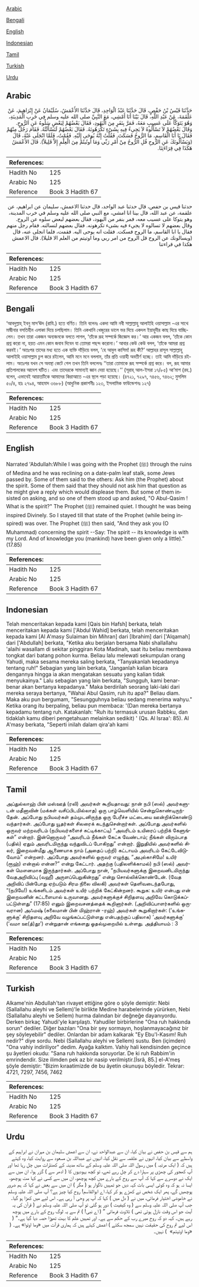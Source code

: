 [Arabic](#arabic)

[Bengali](#bengali)

[English](#english)

[Indonesian](#indonesian)

[Tamil](#tamil)

[Turkish](#turkish)

[Urdu](#urdu)

## Arabic


<div dir="rtl" lang="ar" style={{fontSize:'larger',backgroundColor:'#f8f9fa',padding:20}}>
حَدَّثَنَا قَيْسُ بْنُ حَفْصٍ، قَالَ حَدَّثَنَا عَبْدُ الْوَاحِدِ، قَالَ حَدَّثَنَا الأَعْمَشُ، سُلَيْمَانُ عَنْ إِبْرَاهِيمَ، عَنْ عَلْقَمَةَ، عَنْ عَبْدِ اللَّهِ، قَالَ بَيْنَا أَنَا أَمْشِي، مَعَ النَّبِيِّ صلى الله عليه وسلم فِي خَرِبِ الْمَدِينَةِ، وَهُوَ يَتَوَكَّأُ عَلَى عَسِيبٍ مَعَهُ، فَمَرَّ بِنَفَرٍ مِنَ الْيَهُودِ، فَقَالَ بَعْضُهُمْ لِبَعْضٍ سَلُوهُ عَنِ الرُّوحِ‏.‏ وَقَالَ بَعْضُهُمْ لاَ تَسْأَلُوهُ لاَ يَجِيءُ فِيهِ بِشَىْءٍ تَكْرَهُونَهُ‏.‏ فَقَالَ بَعْضُهُمْ لَنَسْأَلَنَّهُ‏.‏ فَقَامَ رَجُلٌ مِنْهُمْ فَقَالَ يَا أَبَا الْقَاسِمِ، مَا الرُّوحُ فَسَكَتَ‏.‏ فَقُلْتُ إِنَّهُ يُوحَى إِلَيْهِ‏.‏ فَقُمْتُ، فَلَمَّا انْجَلَى عَنْهُ، قَالَ ‏(‏وَيَسْأَلُونَكَ عَنِ الرُّوحِ قُلِ الرُّوحُ مِنْ أَمْرِ رَبِّي وَمَا أُوتُيتُمْ مِنَ الْعِلْمِ إِلاَّ قَلِيلاً‏)‏‏.‏ قَالَ الأَعْمَشُ هَكَذَا فِي قِرَاءَتِنَا‏.‏
</div>
<div style={{backgroundColor:'#f8f9fa',padding:20, marginBottom: 10}}><table> <thead> <tr> <th>References:</th> <th></th> </tr> </thead> <tbody><tr><td>Hadith No</td><td>125</td></tr><tr><td>Arabic No</td><td>125</td></tr><tr><td>Reference</td><td>Book 3 Hadith 67</td></tr></tbody></table></div>


<div dir="rtl" lang="ar" style={{fontSize:'larger',backgroundColor:'#f8f9fa',padding:20}}>
حدثنا قيس بن حفص، قال حدثنا عبد الواحد، قال حدثنا الاعمش، سليمان عن ابراهيم، عن علقمة، عن عبد الله، قال بينا انا امشي، مع النبي صلى الله عليه وسلم في خرب المدينة، وهو يتوكا على عسيب معه، فمر بنفر من اليهود، فقال بعضهم لبعض سلوه عن الروح. وقال بعضهم لا تسالوه لا يجيء فيه بشىء تكرهونه. فقال بعضهم لنسالنه. فقام رجل منهم فقال يا ابا القاسم، ما الروح فسكت. فقلت انه يوحى اليه. فقمت، فلما انجلى عنه، قال (ويسالونك عن الروح قل الروح من امر ربي وما اوتيتم من العلم الا قليلا). قال الاعمش هكذا في قراءتنا
</div>
<div style={{backgroundColor:'#f8f9fa',padding:20, marginBottom: 10}}><table> <thead> <tr> <th>References:</th> <th></th> </tr> </thead> <tbody><tr><td>Hadith No</td><td>125</td></tr><tr><td>Arabic No</td><td>125</td></tr><tr><td>Reference</td><td>Book 3 Hadith 67</td></tr></tbody></table></div>

## Bengali


<div dir="ltr" lang="bn" style={{fontSize:'larger',backgroundColor:'#f8f9fa',padding:20}}>
‘আবদুল্লাহ্ ইবনু মাস‘ঊদ (রাযি.) হতে বর্ণিত। তিনি বলেনঃ একদা আমি নবী সাল্লাল্লাহু আলাইহি ওয়াসাল্লাম -এর সাথে মাদ্বীনার বসতিহীন এলাকা দিয়ে চলছিলাম। তিনি একখানি খেজুরের ডালে ভর দিয়ে একদল ইয়াহুদীর কাছ দিয়ে যাচ্ছিলেন। তখন তারা একজন অন্যজনকে বলতে লাগল, ‘তাঁকে রূহ সম্পর্কে জিজ্ঞেস কর।’ আর একজন বলল, ‘তাঁকে কোন প্রশ্ন করো না, হয়ত এমন কোন জবাব দিবেন যা তোমরা পছন্দ করোনা।’ আবার কেউ কেউ বলল, ‘তাঁকে আমরা প্রশ্ন করবই।’ অতঃপর তাদের মধ্য হতে এক ব্যক্তি দাঁড়িয়ে বলল, ‘হে আবুল কাসিম! রূহ কী?’ আল্লাহর রাসূল সাল্লাল্লাহু আলাইহি ওয়াসাল্লাম চুপ করে রইলেন, আমি মনে মনে বললাম, তাঁর প্রতি ওয়াহী অবতীর্ণ হচ্ছে। তাই আমি দাঁড়িয়ে রইলাম। অতঃপর যখন সে অবস্থা কেটে গেল তখন তিনি বললেনঃ ‘‘তারা তোমাকে রূহ সম্পর্কে প্রশ্ন করে। বল, রূহ আমার প্রতিপালকের আদেশ ঘটিত। এবং তাদেরকে সামান্যই জ্ঞান দেয়া হয়েছে।’’ (সূরাহ্ আল-ইসরা ১৭/৮৫) আ‘মাশ (রহ.) বলেন, এভাবেই আয়াতটিকে আমাদের কিরাআতে -এর স্থলে পড়া হয়েছে। (৪৭২১, ৭২৯৭, ৭৪৫৬, ৭৪৬২; মুসলিম ৫০/৪, হাঃ ২৭৯৪, আহমাদ ৩৬৮৮) (আধুনিক প্রকাশনীঃ ১২৩, ইসলামিক ফাউন্ডেশনঃ ১২৭)
</div>
<div style={{backgroundColor:'#f8f9fa',padding:20, marginBottom: 10}}><table> <thead> <tr> <th>References:</th> <th></th> </tr> </thead> <tbody><tr><td>Hadith No</td><td>125</td></tr><tr><td>Arabic No</td><td>125</td></tr><tr><td>Reference</td><td>Book 3 Hadith 67</td></tr></tbody></table></div>

## English


<div dir="ltr" lang="en" style={{fontSize:'larger',backgroundColor:'#f8f9fa',padding:20}}>
Narrated 'Abdullah:While I was going with the Prophet (ﷺ) through the ruins of Medina and he was reclining on a date-palm leaf stalk, some Jews passed by. Some of them said to the others: Ask him (the Prophet) about the spirit. Some of them said that they should not ask him that question as he might give a reply which would displease them. But some of them insisted on asking, and so one of them stood up and asked, "O Abul-Qasim ! What is the spirit?" The Prophet (ﷺ) remained quiet. I thought he was being inspired Divinely. So I stayed till that state of the Prophet (while being inspired) was over. The Prophet (ﷺ) then said, "And they ask you (O Muhammad) concerning the spirit --Say: The spirit -- its knowledge is with my Lord. And of knowledge you (mankind) have been given only a little)." (17.85)
</div>
<div style={{backgroundColor:'#f8f9fa',padding:20, marginBottom: 10}}><table> <thead> <tr> <th>References:</th> <th></th> </tr> </thead> <tbody><tr><td>Hadith No</td><td>125</td></tr><tr><td>Arabic No</td><td>125</td></tr><tr><td>Reference</td><td>Book 3 Hadith 67</td></tr></tbody></table></div>

## Indonesian


<div dir="ltr" lang="id" style={{fontSize:'larger',backgroundColor:'#f8f9fa',padding:20}}>
Telah menceritakan kepada kami [Qais bin Hafsh] berkata, telah menceritakan kepada kami ['Abdul Wahid] berkata, telah menceritakan kepada kami [Al A'masy Sulaiman bin Mihran] dari [Ibrahim] dari ['Alqamah] dari ['Abdullah] berkata, "Ketika aku berjalan bersama Nabi shallallahu 'alaihi wasallam di sekitar pinggiran Kota Madinah, saat itu beliau membawa tongkat dari batang pohon kurma. Beliau lalu melewati sekumpulan orang Yahudi, maka sesama mereka saling berkata, "Tanyakanlah kepadanya tentang ruh!" Sebagian yang lain berkata, "Janganlah kalian bicara dengannya hingga ia akan mengatakan sesuatu yang kalian tidak menyukainya." Lalu sebagian yang lain berkata, "Sungguh, kami benar-benar akan bertanya kepadanya." Maka berdirilah seorang laki-laki dari mereka seraya bertanya, "Wahai Abul Qasim, ruh itu apa?" Beliau diam. Maka aku pun bergumam, "Sesungguhnya beliau sedang menerima wahyu." Ketika orang itu berpaling, beliau pun membaca: '(Dan mereka bertanya kepadamu tentang ruh. Katakanlah: "Ruh itu termasuk urusan Rabbku, dan tidaklah kamu diberi pengetahuan melainkan sedikit) ' (Qs. Al Israa': 85). Al A'masy berkata, "Seperti inilah dalam qira'ah kami
</div>
<div style={{backgroundColor:'#f8f9fa',padding:20, marginBottom: 10}}><table> <thead> <tr> <th>References:</th> <th></th> </tr> </thead> <tbody><tr><td>Hadith No</td><td>125</td></tr><tr><td>Arabic No</td><td>125</td></tr><tr><td>Reference</td><td>Book 3 Hadith 67</td></tr></tbody></table></div>

## Tamil


<div dir="ltr" lang="ta" style={{fontSize:'larger',backgroundColor:'#f8f9fa',padding:20}}>
அப்துல்லாஹ் பின் மஸ்ஊத் (ரலி) அவர்கள் கூறியதாவது: நான் நபி (ஸல்) அவர்களுடன் மதீனாவின் (மக்கள் வசிப்பிடமில்லாத) ஒரு பாழ்வெளியில் சென்றுகொண்டிருந்தேன். அப்போது நபியவர்கள் தம்முடனிருந்த ஒரு பேரீச்ச மட்டையை ஊன்றிக்கொண்டு வந்தார்கள். அப்போது யூதர்கள் சிலரைக் கடந்துசென்றார்கள். அப்போது அவர்களில் ஒருவர் மற்றவரிடம் (நபியவர்களைச் சுட்டிக்காட்டி) “அவரிடம் உயிரைப் பற்றிக் கேளுங்கள்” என்றார். இன்னொருவர் “அவரிடம் நீங்கள் கேட்க வேண்டாம்; நீங்கள் விரும்பாத (பதில்) ஏதும் அவரிடமிருந்து வந்துவிடப் போகிறது” என்றார். இறுதியில் அவர்களில் சிலர், இறைவன்மீது ஆணையாக நாம் (அதைப் பற்றி) கட்டாயம் அவரிடம் கேட்டேவிடுவோம்” என்றனர். அப்போது அவர்களில் ஒருவர் எழுந்து, “அபுல்காசிமே! உயிர் (ரூஹ்) என்றால் என்ன?” என்று கேட்டார். அதற்கு (பதிலளிக்காமல்) நபி (ஸல்) அவர்கள் மௌனமாக இருந்தார்கள். அப்போது நான், “நபியவர்களுக்கு இறைவனிடமிருந்து வேதஅறிவிப்பு (வஹீ) அருளப்பெறுகின்றது” என்று சொல்லிக்கொண்டேன். (வேத அறிவிப் பின்போது ஏற்படும் சிரம நிலை விலகி) அவர்கள் தெளிவடைந்தபோது, “(நபியே!) உங்களிடம் அவர்கள் உயிர் பற்றிக் கேட்கின்றனர். கூறுக: உயிர் என்பது என் இறைவனின் கட்டளையால் உருவானது. அவர்களுக்குச் சிறிதளவு அறிவே கொடுக்கப்பட்டுள்ளது” (17:85) எனும் இறைவசனத்தைக் கூறினார்கள். (அறிவிப்பாளர்களில் ஒருவரான) அஃமஷ் (சுலைமான் பின் மிஹ்ரான் -ரஹ்) அவர்கள் கூறுகிறார்கள்: (‘உங்களுக்கு’ சிறிதளவு அறிவே வழங்கப்பட்டுள்ளது என்பதற்குப் பதிலாக) ‘அவர்களுக்கு’ (‘வமா ஊ(த்)தூ’) என்றுதான் எங்களது ஓதல்முறையில் உள்ளது. அத்தியாயம் : 3
</div>
<div style={{backgroundColor:'#f8f9fa',padding:20, marginBottom: 10}}><table> <thead> <tr> <th>References:</th> <th></th> </tr> </thead> <tbody><tr><td>Hadith No</td><td>125</td></tr><tr><td>Arabic No</td><td>125</td></tr><tr><td>Reference</td><td>Book 3 Hadith 67</td></tr></tbody></table></div>

## Turkish


<div dir="ltr" lang="tr" style={{fontSize:'larger',backgroundColor:'#f8f9fa',padding:20}}>
Alkame'nin Abdullah'tan rivayet ettiğine göre o şöyle demiştir: Nebi (Sallallahu aleyhi ve Sellem)'le birlikte Medine harabelerinde yürürken, Nebi (Sallallahu aleyhi ve Sellem) hurma dalından bir değneğe dayanıyordu. Derken birkaç Yahudi'yle karşılaştı. Yahudiler birbirlerine "Ona ruh hakkında sorun" dediler. Diğer bazıları "Ona bir şey sormayın, hoşlanmayacağınız bir şey söyleyebilir" dediler. Onlardan bir adam kalkarak "Ey Ebu'l-Kasım! Ruh nedir?" diye sordu. Nebi (Sallallahu aleyhi ve Sellem) sustu. Ben (içimden) "Ona vahiy indiriliyor" dedim. Ayağa kalktım. Vahiy hali kendisinden geçince şu âyetleri okudu: "Sana ruh hakkında soruyorlar. De ki ruh Rabbim'in emrindendir. Size ilimden pek az bir nasip verilmiştir.[İsrâ, 85.] el-A'meş şöyle demiştir: "Bizim kıraatimizde de bu âyetin okunuşu böyledir. Tekrar: 4721, 7297, 7456, 7462
</div>
<div style={{backgroundColor:'#f8f9fa',padding:20, marginBottom: 10}}><table> <thead> <tr> <th>References:</th> <th></th> </tr> </thead> <tbody><tr><td>Hadith No</td><td>125</td></tr><tr><td>Arabic No</td><td>125</td></tr><tr><td>Reference</td><td>Book 3 Hadith 67</td></tr></tbody></table></div>

## Urdu


<div dir="rtl" lang="ur" style={{fontSize:'larger',backgroundColor:'#f8f9fa',padding:20}}>
ہم سے قیس بن حفص نے بیان کیا، ان سے عبدالواحد نے، ان سے اعمش سلیمان بن مہران نے ابراہیم کے واسطے سے بیان کیا، انہوں نے علقمہ سے نقل کیا، انہوں نے عبداللہ بن مسعود سے روایت کیا، وہ کہتے ہیں کہ ( ایک مرتبہ ) میں رسول اللہ صلی اللہ علیہ وسلم کے ساتھ مدینہ کے کھنڈرات میں چل رہا تھا اور آپ کھجور کی چھڑی پر سہارا دے کر چل رہے تھے، تو کچھ یہودیوں کا ( ادھر سے ) گزر ہوا، ان میں سے ایک نے دوسرے سے کہا کہ آپ سے روح کے بارے میں کچھ پوچھو، ان میں سے کسی نے کہا مت پوچھو، ایسا نہ ہو کہ وہ کوئی ایسی بات کہہ دیں جو تمہیں ناگوار ہو ( مگر ) ان میں سے بعض نے کہا کہ ہم ضرور پوچھیں گے، پھر ایک شخص نے کھڑے ہو کر کہا، اے ابوالقاسم! روح کیا چیز ہے؟ آپ صلی اللہ علیہ وسلم نے خاموشی اختیار فرمائی، میں نے ( دل میں ) کہا کہ آپ پر وحی آ رہی ہے۔ اس لیے میں کھڑا ہو گیا۔ جب آپ صلی اللہ علیہ وسلم سے ( وہ کیفیت ) دور ہو گئی تو آپ صلی اللہ علیہ وسلم نے ( قرآن کی یہ آیت جو اس وقت نازل ہوئی تھی ) تلاوت فرمائی ” ( اے نبی! ) تم سے یہ لوگ روح کے بارے میں پوچھ رہے ہیں۔ کہہ دو کہ روح میرے رب کے حکم سے ہے۔ اور تمہیں علم کا بہت تھوڑا حصہ دیا گیا ہے۔“ ( اس لیے تم روح کی حقیقت نہیں سمجھ سکتے ) اعمش کہتے ہیں کہ ہماری قرآت میں «وما اوتوا» ہے۔ ( «‏‏‏‏وما اوتيتم» ‏‏‏‏ ) نہیں۔
</div>
<div style={{backgroundColor:'#f8f9fa',padding:20, marginBottom: 10}}><table> <thead> <tr> <th>References:</th> <th></th> </tr> </thead> <tbody><tr><td>Hadith No</td><td>125</td></tr><tr><td>Arabic No</td><td>125</td></tr><tr><td>Reference</td><td>Book 3 Hadith 67</td></tr></tbody></table></div>